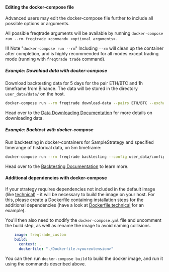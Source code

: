 #### Editing the docker-compose file

Advanced users may edit the docker-compose file further to include all possible options or arguments.

All possible freqtrade arguments will be available by running `docker-compose run --rm freqtrade <command> <optional arguments>`.

!!! Note "`docker-compose run --rm`"
    Including `--rm` will clean up the container after completion, and is highly recommended for all modes except trading mode (running with `freqtrade trade` command).

##### Example: Download data with docker-compose

Download backtesting data for 5 days for the pair ETH/BTC and 1h timeframe from Binance. The data will be stored in the directory `user_data/data/` on the host.

``` bash
docker-compose run --rm freqtrade download-data --pairs ETH/BTC --exchange binance --days 5 -t 1h
```

Head over to the [Data Downloading Documentation](data-download.md) for more details on downloading data.

##### Example: Backtest with docker-compose

Run backtesting in docker-containers for SampleStrategy and specified timerange of historical data, on 5m timeframe:

``` bash
docker-compose run --rm freqtrade backtesting --config user_data/config.json --strategy SampleStrategy --timerange 20190801-20191001 -i 5m
```

Head over to the [Backtesting Documentation](backtesting.md) to learn more.

#### Additional dependencies with docker-compose

If your strategy requires dependencies not included in the default image (like [technical](https://github.com/freqtrade/technical)) - it will be necessary to build the image on your host.
For this, please create a Dockerfile containing installation steps for the additional dependencies (have a look at [Dockerfile.technical](https://github.com/freqtrade/freqtrade/blob/develop/Dockerfile.technical) for an example).

You'll then also need to modify the `docker-compose.yml` file and uncomment the build step, as well as rename the image to avoid naming collisions.

``` yaml
    image: freqtrade_custom
    build:
      context: .
      dockerfile: "./Dockerfile.<yourextension>"
```

You can then run `docker-compose build` to build the docker image, and run it using the commands described above.